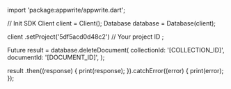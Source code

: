 import 'package:appwrite/appwrite.dart';

// Init SDK
Client client = Client();
Database database = Database(client);

client
    .setProject('5df5acd0d48c2') // Your project ID
;

Future result = database.deleteDocument(
    collectionId: '[COLLECTION_ID]',
    documentId: '[DOCUMENT_ID]',
);

result
  .then((response) {
    print(response);
  }).catchError((error) {
    print(error);
  });